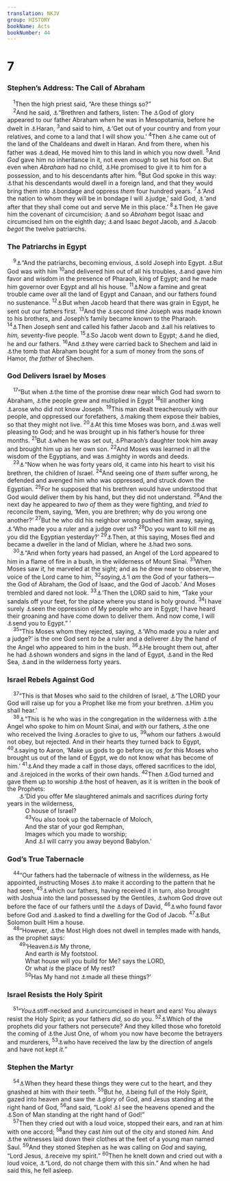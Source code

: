```yaml
---
translation: NKJV
group: HISTORY
bookName: Acts 
bookNumber: 44
---
```


<div class="title"><h1>7</h1><h3>Stephen’s Address: The Call of Abraham</h3></div>
<span class="verse cong_7_1"> <sup>1</sup>Then the high priest said, “Are these things so?”<br/></span>
<span class="verse cong_7_2"> <sup>2</sup>And he said, <a data-toggle="tooltip" data-placement="bottom" title="Acts 22:1">⚓</a>“Brethren and fathers, listen: The <a data-toggle="tooltip" data-placement="bottom" title="Ps. 29:3; 1 Cor. 2:8">⚓</a>God of glory appeared to our father Abraham when he was in Mesopotamia, before he dwelt in <a data-toggle="tooltip" data-placement="bottom" title="Gen. 11:31, 32">⚓</a>Haran, </span>
<span class="verse cong_7_3"><sup>3</sup>and said to him, <a data-toggle="tooltip" data-placement="bottom" title="Gen. 12:1">⚓</a>‘Get out of your country and from your relatives, and come to a land that I will show you.’ </span>
<span class="verse cong_7_4"><sup>4</sup>Then <a data-toggle="tooltip" data-placement="bottom" title="Gen. 11:31; 15:7; Heb. 11:8–10">⚓</a>he came out of the land of the Chaldeans and dwelt in Haran. And from there, when his father was <a data-toggle="tooltip" data-placement="bottom" title="Gen. 11:32">⚓</a>dead, He moved him to this land in which you now dwell. </span>
<span class="verse cong_7_5"><sup>5</sup>And <i>God</i> gave him no inheritance in it, not even <i>enough</i> to set his foot on. But even when <i>Abraham</i> had no child, <a data-toggle="tooltip" data-placement="bottom" title="Gen. 12:7; 13:15; 15:3, 18; 17:8; 26:3">⚓</a>He promised to give it to him for a possession, and to his descendants after him. </span>
<span class="verse cong_7_6"><sup>6</sup>But God spoke in this way: <a data-toggle="tooltip" data-placement="bottom" title="Gen. 15:13, 14, 16; 47:11, 12">⚓</a>that his descendants would dwell in a foreign land, and that they would bring them into <a data-toggle="tooltip" data-placement="bottom" title="Ex. 1:8–14; 12:40, 41; Gal. 3:17">⚓</a>bondage and oppress <i>them</i> four hundred years. </span>
<span class="verse cong_7_7"><sup>7</sup><a data-toggle="tooltip" data-placement="bottom" title="Gen. 15:14">⚓</a>‘And the nation to whom they will be in bondage I will <a data-toggle="tooltip" data-placement="bottom" title="Ex. 14:13–31">⚓</a>judge,’ said God, <a data-toggle="tooltip" data-placement="bottom" title="Ex. 3:12; Josh. 3:1–17">⚓</a>‘and after that they shall come out and serve Me in this place.’ </span>
<span class="verse cong_7_8"><sup>8</sup><a data-toggle="tooltip" data-placement="bottom" title="Gen. 17:9–14">⚓</a>Then He gave him the covenant of circumcision; <a data-toggle="tooltip" data-placement="bottom" title="Gen. 21:1–5">⚓</a>and so <i>Abraham</i> begot Isaac and circumcised him on the eighth day; <a data-toggle="tooltip" data-placement="bottom" title="Gen. 25:21–26">⚓</a>and Isaac <i>begot</i> Jacob, and <a data-toggle="tooltip" data-placement="bottom" title="Gen. 29:31—30:24; 35:18, 22–26">⚓</a>Jacob <i>begot</i> the twelve patriarchs.<br/></span>
<div class="title"><h3>The Patriarchs in Egypt</h3></div>
<span class="verse cong_7_9"> <sup>9</sup><a data-toggle="tooltip" data-placement="bottom" title="Gen. 37:4, 11, 28; Ps. 105:17">⚓</a>“And the patriarchs, becoming envious, <a data-toggle="tooltip" data-placement="bottom" title="Gen. 37:28">⚓</a>sold Joseph into Egypt. <a data-toggle="tooltip" data-placement="bottom" title="Gen. 39:2, 21, 23">⚓</a>But God was with him </span>
<span class="verse cong_7_10"><sup>10</sup>and delivered him out of all his troubles, <a data-toggle="tooltip" data-placement="bottom" title="Gen. 41:38–44">⚓</a>and gave him favor and wisdom in the presence of Pharaoh, king of Egypt; and he made him governor over Egypt and all his house. </span>
<span class="verse cong_7_11"><sup>11</sup><a data-toggle="tooltip" data-placement="bottom" title="Gen. 41:54; 42:5">⚓</a>Now a famine and great trouble came over all the land of Egypt and Canaan, and our fathers found no sustenance. </span>
<span class="verse cong_7_12"><sup>12</sup><a data-toggle="tooltip" data-placement="bottom" title="Gen. 42:1, 2">⚓</a>But when Jacob heard that there was grain in Egypt, he sent out our fathers first. </span>
<span class="verse cong_7_13"><sup>13</sup>And the <a data-toggle="tooltip" data-placement="bottom" title="Gen. 45:4, 16">⚓</a>second <i>time</i> Joseph was made known to his brothers, and Joseph’s family became known to the Pharaoh. </span>
<span class="verse cong_7_14"><sup>14</sup><a data-toggle="tooltip" data-placement="bottom" title="Gen. 45:9, 27">⚓</a>Then Joseph sent and called his father Jacob and <a data-toggle="tooltip" data-placement="bottom" title="Gen. 46:26, 27; Deut. 10:22">⚓</a>all his relatives to <i>him,</i> seventy-five people. </span>
<span class="verse cong_7_15"><sup>15</sup><a data-toggle="tooltip" data-placement="bottom" title="Gen. 46:1–7">⚓</a>So Jacob went down to Egypt; <a data-toggle="tooltip" data-placement="bottom" title="Gen. 49:33; Ex. 1:6">⚓</a>and he died, he and our fathers. </span>
<span class="verse cong_7_16"><sup>16</sup>And <a data-toggle="tooltip" data-placement="bottom" title="Gen. 50:13; Ex. 13:19; Josh. 24:32">⚓</a>they were carried back to Shechem and laid in <a data-toggle="tooltip" data-placement="bottom" title="Gen. 23:16">⚓</a>the tomb that Abraham bought for a sum of money from the sons of Hamor, <i>the</i> <i>father</i> of Shechem.<br/></span>
<div class="title"><h3>God Delivers Israel by Moses</h3></div>
<span class="verse cong_7_17"> <sup>17</sup>“But when <a data-toggle="tooltip" data-placement="bottom" title="Gen. 15:13; Ex. 2:23–25; Acts 7:6, 7">⚓</a>the time of the promise drew near which God had sworn to Abraham, <a data-toggle="tooltip" data-placement="bottom" title="Ex. 1:7–9; Ps. 105:24, 25">⚓</a>the people grew and multiplied in Egypt </span>
<span class="verse cong_7_18"><sup>18</sup>till another king <a data-toggle="tooltip" data-placement="bottom" title="Ex. 1:8">⚓</a>arose who did not know Joseph. </span>
<span class="verse cong_7_19"><sup>19</sup>This man dealt treacherously with our people, and oppressed our forefathers, <a data-toggle="tooltip" data-placement="bottom" title="Ex. 1:22">⚓</a>making them expose their babies, so that they might not live. </span>
<span class="verse cong_7_20"><sup>20</sup><a data-toggle="tooltip" data-placement="bottom" title="Ex. 2:1, 2">⚓</a>At this time Moses was born, and <a data-toggle="tooltip" data-placement="bottom" title="Heb. 11:23">⚓</a>was well pleasing to God; and he was brought up in his father’s house for three months. </span>
<span class="verse cong_7_21"><sup>21</sup>But <a data-toggle="tooltip" data-placement="bottom" title="Ex. 2:3, 4">⚓</a>when he was set out, <a data-toggle="tooltip" data-placement="bottom" title="Ex. 2:5–10">⚓</a>Pharaoh’s daughter took him away and brought him up as her own son. </span>
<span class="verse cong_7_22"><sup>22</sup>And Moses was learned in all the wisdom of the Egyptians, and was <a data-toggle="tooltip" data-placement="bottom" title="Luke 24:19">⚓</a>mighty in words and deeds.<br/></span>
<span class="verse cong_7_23"> <sup>23</sup><a data-toggle="tooltip" data-placement="bottom" title="Ex. 2:11, 12; Heb. 11:24–26">⚓</a>“Now when he was forty years old, it came into his heart to visit his brethren, the children of Israel. </span>
<span class="verse cong_7_24"><sup>24</sup>And seeing one of <i>them</i> suffer wrong, he defended and avenged him who was oppressed, and struck down the Egyptian. </span>
<span class="verse cong_7_25"><sup>25</sup>For he supposed that his brethren would have understood that God would deliver them by his hand, but they did not understand. </span>
<span class="verse cong_7_26"><sup>26</sup>And the next day he appeared to <i>two</i> <i>of</i> them as they were fighting, and <i>tried</i> <i>to</i> reconcile them, saying, ‘Men, you are brethren; why do you wrong one another?’ </span>
<span class="verse cong_7_27"><sup>27</sup>But he who did his neighbor wrong pushed him away, saying, <a data-toggle="tooltip" data-placement="bottom" title="Ex. 2:14; Luke 12:14; Acts 7:35">⚓</a>‘Who made you a ruler and a judge over us? </span>
<span class="verse cong_7_28"><sup>28</sup>Do you want to kill me as you did the Egyptian yesterday?’ </span>
<span class="verse cong_7_29"><sup>29</sup><a data-toggle="tooltip" data-placement="bottom" title="Heb. 11:27">⚓</a>Then, at this saying, Moses fled and became a dweller in the land of Midian, where he <a data-toggle="tooltip" data-placement="bottom" title="Ex. 2:15, 21, 22; 4:20; 18:3">⚓</a>had two sons.<br/></span>
<span class="verse cong_7_30"> <sup>30</sup><a data-toggle="tooltip" data-placement="bottom" title="Ex. 3:1–10; Is. 63:9">⚓</a>“And when forty years had passed, an Angel of the Lord appeared to him in a flame of fire in a bush, in the wilderness of Mount Sinai. </span>
<span class="verse cong_7_31"><sup>31</sup>When Moses saw <i>it,</i> he marveled at the sight; and as he drew near to observe, the voice of the Lord came to him, </span>
<span class="verse cong_7_32"><sup>32</sup><i>saying,</i><a data-toggle="tooltip" data-placement="bottom" title="Ex. 3:6, 15; (Matt. 22:32); Heb. 11:16">⚓</a>‘I <i>am</i> the God of your fathers—the God of Abraham, the God of Isaac, and the God of Jacob.’ And Moses trembled and dared not look. </span>
<span class="verse cong_7_33"><sup>33</sup><a data-toggle="tooltip" data-placement="bottom" title="Ex. 3:5, 7, 8, 10">⚓</a>‘Then the LORD said to him, “Take your sandals off your feet, for the place where you stand is holy ground. </span>
<span class="verse cong_7_34"><sup>34</sup>I have surely <a data-toggle="tooltip" data-placement="bottom" title="Ex. 2:24, 25">⚓</a>seen the oppression of My people who are in Egypt; I have heard their groaning and have come down to deliver them. And now come, I will <a data-toggle="tooltip" data-placement="bottom" title="Ps. 105:26">⚓</a>send you to Egypt.” ’ <br/></span>
<span class="verse cong_7_35"> <sup>35</sup>“This Moses whom they rejected, saying, <a data-toggle="tooltip" data-placement="bottom" title="Ex. 2:14; Acts 7:27">⚓</a>‘Who made you a ruler and a judge?’ is the one God sent <i>to</i> <i>be</i> a ruler and a deliverer <a data-toggle="tooltip" data-placement="bottom" title="Ex. 14:21">⚓</a>by the hand of the Angel who appeared to him in the bush. </span>
<span class="verse cong_7_36"><sup>36</sup><a data-toggle="tooltip" data-placement="bottom" title="Ex. 12:41; 33:1; Deut. 6:21, 23; Heb. 8:9">⚓</a>He brought them out, after he had <a data-toggle="tooltip" data-placement="bottom" title="Ex. 7:8, 9; Deut. 6:22; Ps. 105:27; John 4:48">⚓</a>shown wonders and signs in the land of Egypt, <a data-toggle="tooltip" data-placement="bottom" title="Ex. 14:21">⚓</a>and in the Red Sea, <a data-toggle="tooltip" data-placement="bottom" title="Ex. 16:1, 35; Num. 14:33; Ps. 95:8–10; Acts 7:42; 13:18; Heb. 3:8">⚓</a>and in the wilderness forty years.<br/></span>
<div class="title"><h3>Israel Rebels Against God</h3></div>
<span class="verse cong_7_37"> <sup>37</sup>“This is that Moses who said to the children of Israel, <a data-toggle="tooltip" data-placement="bottom" title="Deut. 18:15, 18, 19; Acts 3:22">⚓</a>‘The LORD your God will raise up for you a Prophet like me from your brethren. <a data-toggle="tooltip" data-placement="bottom" title="Matt. 17:5">⚓</a>Him you shall hear.’ <br/></span>
<span class="verse cong_7_38"> <sup>38</sup><a data-toggle="tooltip" data-placement="bottom" title="Ex. 19:3">⚓</a>“This is he who was in the congregation in the wilderness with <a data-toggle="tooltip" data-placement="bottom" title="Is. 63:9; Gal. 3:19; Heb. 2:2">⚓</a>the Angel who spoke to him on Mount Sinai, and <i>with</i> our fathers, <a data-toggle="tooltip" data-placement="bottom" title="Ex. 21:1; Deut. 5:27; John 1:17">⚓</a>the one who received the living <a data-toggle="tooltip" data-placement="bottom" title="Rom. 3:2; Heb. 5:12; 1 Pet. 4:11">⚓</a>oracles to give to us, </span>
<span class="verse cong_7_39"><sup>39</sup>whom our fathers <a data-toggle="tooltip" data-placement="bottom" title="Ps. 95:8–11">⚓</a>would not obey, but rejected. And in their hearts they turned back to Egypt, </span>
<span class="verse cong_7_40"><sup>40</sup><a data-toggle="tooltip" data-placement="bottom" title="Ex. 32:1, 23">⚓</a>saying to Aaron, ‘Make us gods to go before us; <i>as</i> <i>for</i> this Moses who brought us out of the land of Egypt, we do not know what has become of him.’ </span>
<span class="verse cong_7_41"><sup>41</sup><a data-toggle="tooltip" data-placement="bottom" title="Ex. 32:2–4; Deut. 9:16; Ps. 106:19">⚓</a>And they made a calf in those days, offered sacrifices to the idol, and <a data-toggle="tooltip" data-placement="bottom" title="Ex. 32:6, 18, 19">⚓</a>rejoiced in the works of their own hands. </span>
<span class="verse cong_7_42"><sup>42</sup>Then <a data-toggle="tooltip" data-placement="bottom" title="Ps. 81:12; (2 Thess. 2:11)">⚓</a>God turned and gave them up to worship <a data-toggle="tooltip" data-placement="bottom" title="Deut. 4:19; 2 Kin. 21:3">⚓</a>the host of heaven, as it is written in the book of the Prophets:<br/>  <a data-toggle="tooltip" data-placement="bottom" title="Amos 5:25–27">⚓</a>‘Did you offer Me slaughtered animals and sacrifices <i>during</i> forty years in the wilderness,<br/>   O house of Israel?<br/></span>
<span class="verse cong_7_43">   <sup>43</sup>You also took up the tabernacle of Moloch,<br/>   And the star of your god Remphan,<br/>   Images which you made to worship;<br/>   And <a data-toggle="tooltip" data-placement="bottom" title="2 Chr. 36:11–21; Jer. 25:9–12">⚓</a>I will carry you away beyond Babylon.’<br/></span>
<div class="title"><h3>God’s True Tabernacle</h3></div>
<span class="verse cong_7_44"> <sup>44</sup>“Our fathers had the tabernacle of witness in the wilderness, as He appointed, instructing Moses <a data-toggle="tooltip" data-placement="bottom" title="Ex. 25:40; (Heb. 8:5)">⚓</a>to make it according to the pattern that he had seen, </span>
<span class="verse cong_7_45"><sup>45</sup><a data-toggle="tooltip" data-placement="bottom" title="Deut. 32:49; Josh. 3:14; 18:1; 23:9">⚓</a>which our fathers, having received it in turn, also brought with Joshua into the land possessed by the Gentiles, <a data-toggle="tooltip" data-placement="bottom" title="Neh. 9:24; Ps. 44:2">⚓</a>whom God drove out before the face of our fathers until the <a data-toggle="tooltip" data-placement="bottom" title="2 Sam. 6:2–15">⚓</a>days of David, </span>
<span class="verse cong_7_46"><sup>46</sup><a data-toggle="tooltip" data-placement="bottom" title="2 Sam. 7:1–13; 1 Kin. 8:17">⚓</a>who found favor before God and <a data-toggle="tooltip" data-placement="bottom" title="1 Chr. 22:7; Ps. 132:4, 5">⚓</a>asked to find a dwelling for the God of Jacob. </span>
<span class="verse cong_7_47"><sup>47</sup><a data-toggle="tooltip" data-placement="bottom" title="1 Kin. 6:1–38; 8:20, 21; 2 Chr. 3:1–17">⚓</a>But Solomon built Him a house.<br/></span>
<span class="verse cong_7_48"> <sup>48</sup>“However, <a data-toggle="tooltip" data-placement="bottom" title="1 Kin. 8:27; 2 Chr. 2:6; Acts 17:24">⚓</a>the Most High does not dwell in temples made with hands, as the prophet says:<br/></span>
<span class="verse cong_7_49">  <sup>49</sup>‘Heaven<a data-toggle="tooltip" data-placement="bottom" title="Is. 66:1, 2; Matt. 5:34">⚓</a><i>is</i> My throne,<br/>   And earth <i>is</i> My footstool.<br/>   What house will you build for Me? says the LORD,<br/>   Or what <i>is</i> the place of My rest?<br/></span>
<span class="verse cong_7_50">   <sup>50</sup>Has My hand not <a data-toggle="tooltip" data-placement="bottom" title="Ps. 102:25">⚓</a>made all these things?’<br/></span>
<div class="title"><h3>Israel Resists the Holy Spirit</h3></div>
<span class="verse cong_7_51"> <sup>51</sup>“<i>You</i><a data-toggle="tooltip" data-placement="bottom" title="Ex. 32:9; Is. 6:10">⚓</a>stiff-necked and <a data-toggle="tooltip" data-placement="bottom" title="Lev. 26:41">⚓</a>uncircumcised in heart and ears! You always resist the Holy Spirit; as your fathers <i>did,</i> so <i>do</i> you. </span>
<span class="verse cong_7_52"><sup>52</sup><a data-toggle="tooltip" data-placement="bottom" title="2 Chr. 36:16; Matt. 21:35; 23:35; 1 Thess. 2:15">⚓</a>Which of the prophets did your fathers not persecute? And they killed those who foretold the coming of <a data-toggle="tooltip" data-placement="bottom" title="Acts 3:14; 22:14; 1 John 2:1">⚓</a>the Just One, of whom you now have become the betrayers and murderers, </span>
<span class="verse cong_7_53"><sup>53</sup><a data-toggle="tooltip" data-placement="bottom" title="Ex. 20:1; Deut. 33:2; Acts 7:38; Gal. 3:19; Heb. 2:2">⚓</a>who have received the law by the direction of angels and have not kept <i>it.</i>”<br/></span>
<div class="title"><h3>Stephen the Martyr</h3></div>
<span class="verse cong_7_54"> <sup>54</sup><a data-toggle="tooltip" data-placement="bottom" title="Acts 5:33">⚓</a>When they heard these things they were cut to the heart, and they gnashed at him with <i>their</i> teeth. </span>
<span class="verse cong_7_55"><sup>55</sup>But he, <a data-toggle="tooltip" data-placement="bottom" title="Matt. 5:8; 16:28; Mark 9:1; Luke 9:27; Acts 6:5">⚓</a>being full of the Holy Spirit, gazed into heaven and saw the <a data-toggle="tooltip" data-placement="bottom" title="(Ex. 24:17)">⚓</a>glory of God, and Jesus standing at the right hand of God, </span>
<span class="verse cong_7_56"><sup>56</sup>and said, “Look! <a data-toggle="tooltip" data-placement="bottom" title="Matt. 3:16">⚓</a>I see the heavens opened and the <a data-toggle="tooltip" data-placement="bottom" title="Dan. 7:13">⚓</a>Son of Man standing at the right hand of God!”<br/></span>
<span class="verse cong_7_57"> <sup>57</sup>Then they cried out with a loud voice, stopped their ears, and ran at him with one accord; </span>
<span class="verse cong_7_58"><sup>58</sup>and they cast <i>him</i> out of the city and stoned <i>him.</i> And <a data-toggle="tooltip" data-placement="bottom" title="Acts 22:20">⚓</a>the witnesses laid down their clothes at the feet of a young man named Saul. </span>
<span class="verse cong_7_59"><sup>59</sup>And they stoned Stephen as he was calling on <i>God</i> and saying, “Lord Jesus, <a data-toggle="tooltip" data-placement="bottom" title="Ps. 31:5">⚓</a>receive my spirit.” </span>
<span class="verse cong_7_60"><sup>60</sup>Then he knelt down and cried out with a loud voice, <a data-toggle="tooltip" data-placement="bottom" title="Matt. 5:44; Luke 23:34">⚓</a>“Lord, do not charge them with this sin.” And when he had said this, he fell asleep.<br/></span>
